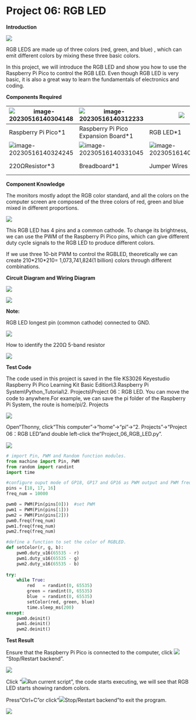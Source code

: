# Project 06: RGB LED

**Introduction**

![](media/94bdff69e438989d8e0934e57f2e5c00.png)

RGB LEDS are made up of three colors (red, green, and blue) , which can emit different colors by mixing these three basic colors. 

In this project, we will introduce the RGB LED and show you how to use the Raspberry Pi Pico to control the RGB LED. Even though RGB LED is very basic, it is also a great way to learn the fundamentals of electronics and coding.

**Components Required**

| ![image-20230516140304148](media/image-20230516140304148.png) | ![image-20230516140312233](media/image-20230516140312233.png) |![](media/f1a86fc81ab4b043263ce7e01e14d470.png)||
| ------------------------------------------------------- | ------------------------------------ | ------------------------------- | ---------------------- |
| Raspberry Pi Pico\*1                                    | Raspberry Pi Pico Expansion Board\*1 | RGB LED\*1                      |                        |
| ![image-20230516140324245](media/image-20230516140324245.png) |![image-20230516140331045](media/image-20230516140331045.png)|![image-20230516140336503](media/image-20230516140336503.png)|![](media/7dcbd02995be3c142b2f97df7f7c03ce.png)|
| 220ΩResistor\*3                                         | Breadboard\*1                        | Jumper Wires                    | USB Cable\*1           |



**Component Knowledge**

The monitors mostly adopt the RGB color standard, and all the colors on the computer screen are composed of the three colors of red, green and blue mixed in different proportions.

![](media/8bf1339719a922f2fbc1e01a4347b4ab.png)

This RGB LED has 4 pins and a common cathode. To change its brightness, we can use the PWM of the Raspberry Pi Pico pins, which can give different duty cycle signals to the RGB LED to produce different colors.

If we use three 10-bit PWM to control the RGBLED, theoretically we can create 210\*210\*210= 1,073,741,824(1 billion) colors through different combinations.



**Circuit Diagram and Wiring Diagram**

![](media/f6950bc8498e6139cbb67db84cdd5a9a.png)

![](media/fdab8c2fd2dfdd1670c09962e7b458ce.png)

**Note:**

RGB LED longest pin (common cathode) connected to GND.

![](media/1584356c63bf99934ae0810ee02dced3.png)

How to identify the 220Ω 5-band resistor

![](media/55c0199544e9819328f6d5778f10d7d0.png)

**Test Code**

The code used in this project is saved in the file KS3026 Keyestudio Raspberry Pi Pico Learning Kit Basic Edition\\3.Raspberry Pi System\\Python\_Tutorial\\2. Projects\\Project 06：RGB LED. You can move the code to anywhere.For example, we can save the pi folder of the Raspberry Pi System, the route is home/pi/2. Projects

![](media/ae27830403a2f741aa9b725e5324c215.png)

Open“Thonny, click“This computer”→“home”→“pi”→“2. Projects”→“Project 06：RGB LED”and double left-click the“Project\_06\_RGB\_LED.py”.

![](media/fa2c2f91ec4700ce6c73e4acb045df45.png)

```python
# import Pin, PWM and Random function modules.
from machine import Pin, PWM
from random import randint
import time

#configure ouput mode of GP18, GP17 and GP16 as PWM output and PWM frequency as 10000Hz.
pins = [18, 17, 16]
freq_num = 10000

pwm0 = PWM(Pin(pins[0]))  #set PWM
pwm1 = PWM(Pin(pins[1]))
pwm2 = PWM(Pin(pins[2]))
pwm0.freq(freq_num)
pwm1.freq(freq_num)
pwm2.freq(freq_num)

#define a function to set the color of RGBLED.
def setColor(r, g, b):
    pwm0.duty_u16(65535 - r)
    pwm1.duty_u16(65535 - g)
    pwm2.duty_u16(65535 - b)
    
try:
    while True:
        red   = randint(0, 65535) 
        green = randint(0, 65535)
        blue  = randint(0, 65535)
        setColor(red, green, blue)
        time.sleep_ms(200)
except:
    pwm0.deinit()
    pwm1.deinit()
    pwm2.deinit() 
```



**Test Result**

Ensure that the Raspberry Pi Pico is connected to the computer, click ![](media/ec00367ea605788eab454cd176b94c7b.png)“Stop/Restart backend”.

![](media/c338d727e51749fcf4e331cc729207ae.png)

Click “![](media/bb4d9305714a178069d277b20e0934b7.png)Run current script”, the code starts executing, we will see that RGB LED starts showing random colors.

Press“Ctrl+C”or click“![](media/ec00367ea605788eab454cd176b94c7b.png)Stop/Restart backend”to exit the program.

![](media/b6f35a993624aa56b058ca411d43e096.png)
